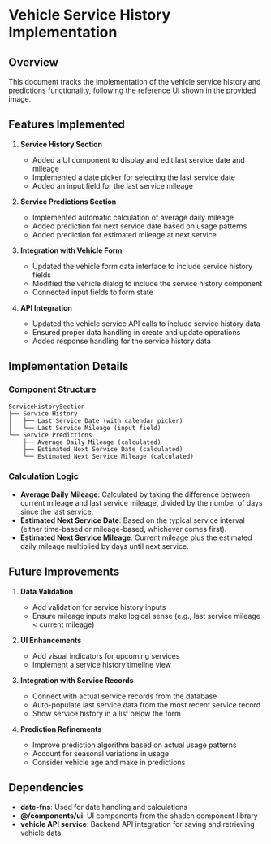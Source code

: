# Vehicle Service History Implementation

## Overview

This document tracks the implementation of the vehicle service history and predictions functionality, following the reference UI shown in the provided image.

## Features Implemented

1. **Service History Section**
   - Added a UI component to display and edit last service date and mileage
   - Implemented a date picker for selecting the last service date
   - Added an input field for the last service mileage

2. **Service Predictions Section**
   - Implemented automatic calculation of average daily mileage
   - Added prediction for next service date based on usage patterns
   - Added prediction for estimated mileage at next service

3. **Integration with Vehicle Form**
   - Updated the vehicle form data interface to include service history fields
   - Modified the vehicle dialog to include the service history component
   - Connected input fields to form state

4. **API Integration**
   - Updated the vehicle service API calls to include service history data
   - Ensured proper data handling in create and update operations
   - Added response handling for the service history data

## Implementation Details

### Component Structure

```tsx
ServiceHistorySection
├── Service History
│   ├── Last Service Date (with calendar picker)
│   └── Last Service Mileage (input field)
└── Service Predictions
    ├── Average Daily Mileage (calculated)
    ├── Estimated Next Service Date (calculated)
    └── Estimated Next Service Mileage (calculated)
```

### Calculation Logic

- **Average Daily Mileage**: Calculated by taking the difference between current mileage and last service mileage, divided by the number of days since the last service.
- **Estimated Next Service Date**: Based on the typical service interval (either time-based or mileage-based, whichever comes first).
- **Estimated Next Service Mileage**: Current mileage plus the estimated daily mileage multiplied by days until next service.

## Future Improvements

1. **Data Validation**
   - Add validation for service history inputs
   - Ensure mileage inputs make logical sense (e.g., last service mileage < current mileage)

2. **UI Enhancements**
   - Add visual indicators for upcoming services
   - Implement a service history timeline view

3. **Integration with Service Records**
   - Connect with actual service records from the database
   - Auto-populate last service data from the most recent service record
   - Show service history in a list below the form

4. **Prediction Refinements**
   - Improve prediction algorithm based on actual usage patterns
   - Account for seasonal variations in usage
   - Consider vehicle age and make in predictions

## Dependencies

- **date-fns**: Used for date handling and calculations
- **@/components/ui**: UI components from the shadcn component library
- **vehicle API service**: Backend API integration for saving and retrieving vehicle data 